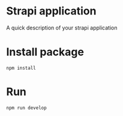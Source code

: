# Strapi application

A quick description of your strapi application

# Install package

```
npm install
```

# Run

```
npm run develop
```
